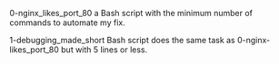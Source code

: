 0-nginx_likes_port_80		a Bash script with the minimum number of commands to automate my fix.



1-debugging_made_short		Bash script does the same task as 0-nginx-likes_port_80 but with 5 lines or less.

